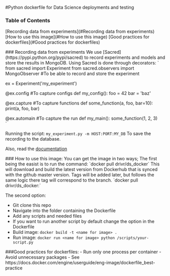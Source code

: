 #Python dockerfile for Data Science deployments and testing

### Table of Contents  
[Recording data from experiments](#Recording data from experiments)  
[How to use this image](#How to use this image)
[Good practices for dockerfiles](#Good practices for dockerfiles)


<a name="Recording data from experiments"/>
### Recording data from experiments
We use [Sacred](https://pypi.python.org/pypi/sacred) to record experiments and models and store the results in MongoDB.
Using Sacred is done through decorators:
`
from sacred import Experiment
from sacred.observers import MongoObserver #To be able to record and store the experiment

ex = Experiment('my_experiment') 

@ex.config #To capture configs
def my_config():
    foo = 42
    bar = 'baz'

@ex.capture #To capture functions
def some_function(a, foo, bar=10):
    print(a, foo, bar)

@ex.automain #To capture the run
def my_main():
    some_function(1, 2, 3)     
`

Running the script:
`my_experiment.py -m HOST:PORT:MY_DB`
To save the recording to the database.

Also, read the [documentation](http://sacred.readthedocs.io/en/latest/) 

<a name="How to use this image"/>
### How to use this image:
You can get the image in two ways;
The first being the easist is to run the command:
`docker pull drivr/ds_docker`
This will download and build the latest version from Dockerhub that is synced with the github master version.
Tags will be added later, but follows the same logic there tag will correspond to the branch.
`docker pull drivr/ds_docker:<TAG>`

The second option:
- Git clone this repo
- Navigate into the folder containing the Dockerfile
- Add any scripts and needed files
- If you want to run another script by default change the option in the Dockerfile
- Build image: 
`docker build -t <name for image> .`
- Run image:
`docker run <name for image> python /scripts/your-script.py`

<a name="Good pract for dockerf">
###Good practices for dockerfiles:
- Run only one process per container
- Avoid unnecessary packages
- See https://docs.docker.com/engine/userguide/eng-image/dockerfile_best-practice
